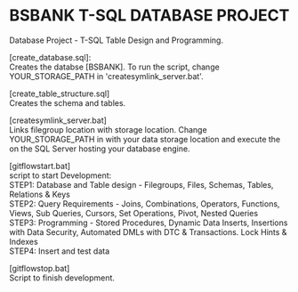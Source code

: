# BSBANK T-SQL DATABASE PROJECT
Database Project - T-SQL Table Design and Programming.</br>

<p>
 [create_database.sql]:</br>
Creates the databse [BSBANK]. To run the script, change YOUR_STORAGE_PATH in 'createsymlink_server.bat'.</br>
 </p>
<p>
[create_table_structure.sql]</br>
Creates the schema and tables.
</p>
<p>
[createsymlink_server.bat]</br>
Links filegroup location with storage location. Change YOUR_STORAGE_PATH in with your data storage location and execute the on the SQL Server hosting your database engine.
</p>
<p>
[gitflowstart.bat]</br>
script to start Development:</br>
STEP1: Database and Table design - Filegroups, Files, Schemas, Tables, Relations & Keys</br>
STEP2: Query Requirements - Joins, Combinations, Operators, Functions, Views, Sub Queries, Cursors, Set Operations, Pivot, Nested Queries</br>
STEP3: Programming  - Stored Procedures, Dynamic Data Inserts, Insertions with Data Security, Automated DMLs with DTC & Transactions. Lock Hints & Indexes</br>
STEP4: Insert and test data</br>
</p>
<p>
[gitflowstop.bat]</br>
Script to finish development.
</p>

